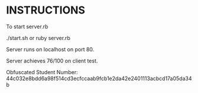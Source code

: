 # INSTRUCTIONS

To start server.rb

./start.sh or ruby server.rb

Server runs on localhost on port 80.

Server achieves 76/100 on client test.

Obfuscated Student Number: 44c032e8bdd6a98f514cd3ecfccaab9fcb1e2da42e2401113acbcd17a05da34b

